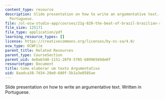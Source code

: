 ```yaml
---
content_type: resource
description: Slide presentation on how to write an argumentative text. Written in
  Portuguese.
file: /ol-ocw-studio-app/courses/21g-820-the-beat-of-brazil-brazilian-society-through-its-music-fall-2016/8aadca387d3428e0680f5b1a3e0585ae_MIT_21G_820F16_argument.pdf
file_size: 125171
file_type: application/pdf
learning_resource_types: []
license: https://creativecommons.org/licenses/by-nc-sa/4.0/
ocw_type: OCWFile
parent_title: Related Resources
parent_type: CourseSection
parent_uid: 4e0a6348-1151-28f9-5705-68996569de0f
resourcetype: Document
title: Como elaborar um texto Argumentativo
uid: 8aadca38-7d34-28e0-680f-5b1a3e0585ae
---
```

Slide presentation on how to write an argumentative text. Written in Portuguese.